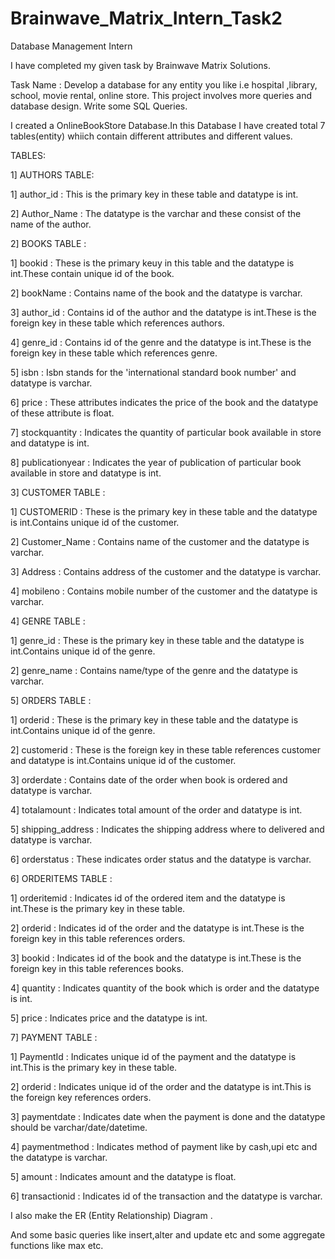 # Brainwave_Matrix_Intern_Task2

Database Management Intern

I have completed my given task by Brainwave Matrix Solutions.

Task Name : Develop a database for any entity you like i.e hospital ,library, school, movie rental, online store. This project involves more queries and database design. Write some SQL Queries.

I created a OnlineBookStore Database.In this Database I have created total 7 tables(entity) whiich contain different attributes and different values.

TABLES:

1] AUTHORS TABLE:

  1] author_id : This is the primary key in these table and datatype is int.

  2] Author_Name : The datatype is the varchar and these consist of the name of the author.

2] BOOKS TABLE :

  1] bookid : These is the primary keuy in this table and the datatype is int.These contain unique id of the book.

  2] bookName : Contains name of the book and the datatype is varchar.

  3] author_id : Contains id of the author and the datatype is int.These is the foreign key in these table which references authors.

  4] genre_id :  Contains id of the genre and the datatype is int.These is the foreign key in these table which references genre.

  5] isbn : Isbn stands for the 'international standard book number' and datatype is varchar.

  6] price : These attributes indicates the price of the book and the datatype of these attribute is float.

  7] stockquantity : Indicates the quantity of particular book available in store and datatype is int.

  8] publicationyear : Indicates the year of publication of particular book available in store and datatype is int.

3] CUSTOMER TABLE : 

  1] CUSTOMERID : These is the primary key in these table and the datatype is int.Contains unique id of the customer.

  2] Customer_Name : Contains name of the customer and the datatype is varchar.

  3] Address : Contains address of the customer and the datatype is varchar.

  4] mobileno : Contains mobile number of the customer and the datatype is varchar.

4] GENRE TABLE :

  1] genre_id : These is the primary key in these table and the datatype is int.Contains unique id of the genre.

  2] genre_name : Contains name/type of the genre and the datatype is varchar.

5] ORDERS TABLE :

  1] orderid : These is the primary key in these table and the datatype is int.Contains unique id of the genre.

  2] customerid : These is the foreign key in these table references customer and datatype is int.Contains unique id of the customer.

  3] orderdate : Contains date of the order when book is ordered and datatype is varchar.

  4] totalamount : Indicates total amount of the order and datatype is int.

  5] shipping_address : Indicates the shipping address where to delivered and datatype is varchar.

  6] orderstatus : These indicates order status and the datatype is varchar.

6] ORDERITEMS TABLE :

  1] orderitemid : Indicates id of the ordered item and the datatype is int.These is the primary key in these table.

  2] orderid : Indicates id of the order and the datatype is int.These is the foreign key in this table references orders.

  3] bookid : Indicates id of the book and the datatype is int.These is the foreign key in this table references books.

  4] quantity : Indicates quantity of the book which is order and the datatype is int.

  5] price : Indicates price and the datatype is int.

7] PAYMENT TABLE :

  1] PaymentId : Indicates unique id of the payment and the datatype is int.This is the primary key in these table.

  2] orderid : Indicates unique id of the order and the datatype is int.This is the foreign key references orders.

  3] paymentdate : Indicates date when the payment is done and the datatype should be varchar/date/datetime.

  4] paymentmethod : Indicates method of payment like by cash,upi etc and the datatype is varchar.

  5] amount : Indicates amount and the datatype is float.

  6] transactionid : Indicates id of the transaction and the datatype is varchar.

I also make the ER (Entity Relationship) Diagram .

And some basic queries  like insert,alter and update etc and some aggregate functions like max etc.

